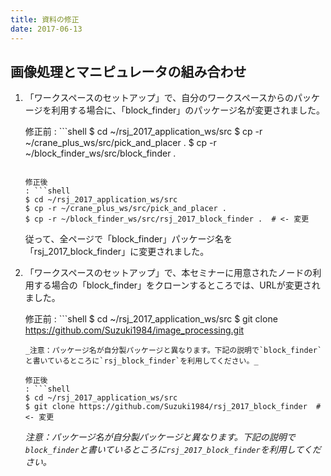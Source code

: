 ```yaml
---
title: 資料の修正
date: 2017-06-13
---
```


## 画像処理とマニピュレータの組み合わせ

1. 「ワークスペースのセットアップ」で、自分のワークスペースからのパッケージを利用する場合に、「block_finder」のパッケージ名が変更されました。

   修正前
   : ```shell
     $ cd ~/rsj_2017_application_ws/src
     $ cp -r ~/crane_plus_ws/src/pick_and_placer .
     $ cp -r ~/block_finder_ws/src/block_finder .
     ```

   修正後
   : ```shell
     $ cd ~/rsj_2017_application_ws/src
     $ cp -r ~/crane_plus_ws/src/pick_and_placer .
     $ cp -r ~/block_finder_ws/src/rsj_2017_block_finder .  # <- 変更
     ```

   従って、全ページで「block_finder」パッケージ名を「rsj_2017_block_finder」に変更されました。

1. 「ワークスペースのセットアップ」で、本セミナーに用意されたノードの利用する場合の「block_finder」をクローンするところでは、URLが変更されました。

   修正前
   : ```shell
     $ cd ~/rsj_2017_application_ws/src
     $ git clone https://github.com/Suzuki1984/image_processing.git
     ```
     _注意：パッケージ名が自分製パッケージと異なります。下記の説明で`block_finder`と書いているところに`rsj_block_finder`を利用してください。_

   修正後
   : ```shell
     $ cd ~/rsj_2017_application_ws/src
     $ git clone https://github.com/Suzuki1984/rsj_2017_block_finder  # <- 変更
     ```
     _注意：パッケージ名が自分製パッケージと異なります。下記の説明で`block_finder`と書いているところに`rsj_2017_block_finder`を利用してください。_
